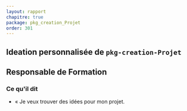 ```yaml
---
layout: rapport
chapitre: true
package: pkg_creation_Projet
order: 301
---
```

## Ideation personnalisée de `pkg-creation-Projet`

## Responsable de Formation

### Ce qu'il dit
- « Je veux trouver des idées pour mon projet.